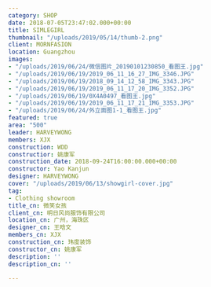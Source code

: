 ```yaml
---
category: SHOP
date: 2018-07-05T23:47:02.000+00:00
title: SIMLEGIRL
thumbnail: "/uploads/2019/05/14/thumb-2.png"
client: MORNFASION
location: Guangzhou
images:
- "/uploads/2019/06/24/微信图片_20190101230850_看图王.jpg"
- "/uploads/2019/06/19/2019_06_11_16_27_IMG_3346.JPG"
- "/uploads/2019/06/19/2018_09_14_12_58_IMG_3343.JPG"
- "/uploads/2019/06/19/2019_06_11_17_20_IMG_3352.JPG"
- "/uploads/2019/06/19/0X4A0497_看图王.jpg"
- "/uploads/2019/06/19/2019_06_11_17_21_IMG_3353.JPG"
- "/uploads/2019/06/24/外立面图1-1_看图王.jpg"
featured: true
area: "500"
leader: HARVEYWONG
members: XJX
construction: WDD
constructior: 姚康军
construction_date: 2018-09-24T16:00:00.000+00:00
constructor: Yao Kanjun
designer: HARVEYWONG
cover: "/uploads/2019/06/13/showgirl-cover.jpg"
tag:
- Clothing showroom
title_cn: 微笑女孩
client_cn: 明日风尚服饰有限公司
location_cn: 广州，海珠区
designer_cn: 王晗文
members_cn: XJX
construction_cn: 玮度装饰
constructor_cn: 姚康军
description: ''
description_cn: ''

---
```

